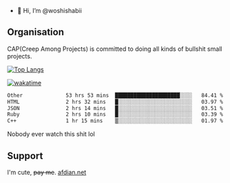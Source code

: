 - 👋 Hi, I’m @woshishabii

## Organisation

CAP(Creep Among Projects) is committed to doing all kinds of bullshit small projects.

[![Top Langs](https://github-readme-stats.vercel.app/api/top-langs/?username=woshishabii&layout=compact)](https://github.com/anuraghazra/github-readme-stats)

[![wakatime](https://wakatime.com/badge/user/34d02784-acc1-4a16-82d7-33fdb53c4ed6.svg)](https://wakatime.com/@34d02784-acc1-4a16-82d7-33fdb53c4ed6)


<!--START_SECTION:waka-->

```txt
Other              53 hrs 53 mins  █████████████████████░░░░   84.41 %
HTML               2 hrs 32 mins   █░░░░░░░░░░░░░░░░░░░░░░░░   03.97 %
JSON               2 hrs 14 mins   █░░░░░░░░░░░░░░░░░░░░░░░░   03.51 %
Ruby               2 hrs 10 mins   █░░░░░░░░░░░░░░░░░░░░░░░░   03.39 %
C++                1 hr 15 mins    ▒░░░░░░░░░░░░░░░░░░░░░░░░   01.97 %
```

<!--END_SECTION:waka-->

Nobody ever watch this shit lol

## Support
I'm cute, ~~pay me~~.
[afdian.net](https://afdian.com/a/woshishabi)

<!---
woshishabii/woshishabii is a ✨ special ✨ repository because its `README.md` (this file) appears on your GitHub profile.
You can click the Preview link to take a look at your changes.
--->
